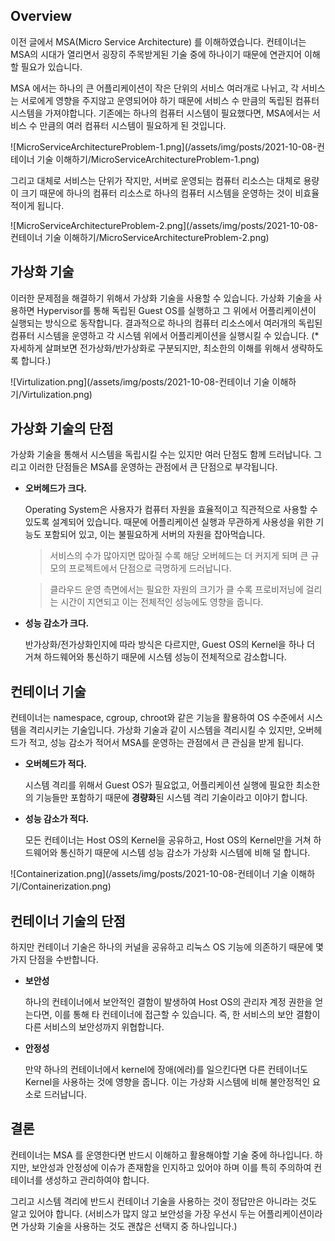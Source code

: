 

## Overview

이전 글에서 MSA(Micro Service Architecture) 를 이해하였습니다. 컨테이너는 MSA의 시대가 열리면서 굉장히 주목받게된 기술 중에 하나이기 때문에 연관지어 이해할 필요가 있습니다.

MSA 에서는 하나의 큰 어플리케이션이 작은 단위의 서비스 여러개로 나뉘고, 각 서비스는 서로에게 영향을 주지않고 운영되어야 하기 때문에 서비스 수 만큼의 독립된 컴퓨터 시스템을 가져야합니다. 기존에는 하나의 컴퓨터 시스템이 필요했다면, MSA에서는 서비스 수 만큼의 여러 컴퓨터 시스템이 필요하게 된 것입니다.

![MicroServiceArchitectureProblem-1.png](/assets/img/posts/2021-10-08-컨테이너 기술 이해하기/MicroServiceArchitectureProblem-1.png)

그리고 대체로 서비스는 단위가 작지만, 서버로 운영되는 컴퓨터 리소스는 대체로 용량이 크기 때문에 하나의 컴퓨터 리소스로 하나의 컴퓨터 시스템을 운영하는 것이 비효율적이게 됩니다.

![MicroServiceArchitectureProblem-2.png](/assets/img/posts/2021-10-08-컨테이너 기술 이해하기/MicroServiceArchitectureProblem-2.png)


## 가상화 기술

이러한 문제점을 해결하기 위해서 가상화 기술을 사용할 수 있습니다. 가상화 기술을 사용하면 Hypervisor를 통해 독립된 Guest OS를 실행하고 그 위에서 어플리케이션이 실행되는 방식으로 동작합니다. 결과적으로 하나의 컴퓨터 리소스에서 여러개의 독립된 컴퓨터 시스템을 운영하고 각 시스템 위에서 어플리케이션을 실행시킬 수 있습니다. (*자세하게 살펴보면 전가상화/반가상화로 구분되지만, 최소한의 이해를 위해서 생략하도록 합니다.)

![Virtulization.png](/assets/img/posts/2021-10-08-컨테이너 기술 이해하기/Virtulization.png)



## 가상화 기술의 단점

가상화 기술을 통해서 시스템을 독립시킬 수는 있지만 여러 단점도 함께 드러납니다. 그리고 이러한 단점들은 MSA를 운영하는 관점에서 큰 단점으로 부각됩니다.

- **오버헤드가 크다.**

    Operating System은 사용자가 컴퓨터 자원을 효율적이고 직관적으로 사용할 수 있도록 설계되어 있습니다. 때문에 어플리케이션 실행과 무관하게 사용성을 위한 기능도 포함되어 있고, 이는 불필요하게 서버의 자원을 잡아먹습니다.

    > 서비스의 수가 많아지면 많아질 수록 해당 오버헤드는 더 커지게 되며 큰 규모의 프로젝트에서 단점으로 극명하게 드러납니다.

    > 클라우드 운영 측면에서는 필요한 자원의 크기가 클 수록 프로비저닝에 걸리는 시간이 지연되고 이는 전체적인 성능에도 영향을 줍니다.

- **성능 감소가 크다.**

    반가상화/전가상화인지에 따라 방식은 다르지만, Guest OS의 Kernel을 하나 더 거쳐 하드웨어와 통신하기 때문에 시스템 성능이 전체적으로 감소합니다.



## 컨테이너 기술

컨테이너는 namespace, cgroup, chroot와 같은 기능을 활용하여 OS 수준에서 시스템을 격리시키는 기술입니다. 가상화 기술과 같이 시스템을 격리시킬 수 있지만, 오버헤드가 적고, 성능 감소가 적어서 MSA를 운영하는 관점에서 큰 관심을 받게 됩니다.

- **오버헤드가 적다.**

    시스템 격리를 위해서 Guest OS가 필요없고, 어플리케이션 실행에 필요한 최소한의 기능들만 포함하기 때문에 **경량화**된 시스템 격리 기술이라고 이야기 합니다.

- **성능 감소가 적다.**

    모든 컨테이너는 Host OS의 Kernel을 공유하고, Host OS의 Kernel만을 거쳐 하드웨어와 통신하기 때문에 시스템 성능 감소가 가상화 시스템에 비해 덜 합니다.

![Containerization.png](/assets/img/posts/2021-10-08-컨테이너 기술 이해하기/Containerization.png)



## 컨테이너 기술의 단점

하지만 컨테이너 기술은 하나의 커널을 공유하고 리눅스 OS 기능에 의존하기 때문에 몇 가지 단점을 수반합니다.

- **보안성**

    하나의 컨테이너에서 보안적인 결함이 발생하여 Host OS의 관리자 계정 권한을 얻는다면, 이를 통해 타 컨테이너에 접근할 수 있습니다. 즉, 한 서비스의 보안 결함이 다른 서비스의 보안성까지 위협합니다.

- **안정성**

    만약 하나의 컨테이너에서 kernel에 장애(에러)를 일으킨다면 다른 컨테이너도 Kernel을 사용하는 것에 영향을 줍니다. 이는 가상화 시스템에 비해 불안정적인 요소로 드러납니다.



## 결론

컨테이너는 MSA 를 운영한다면 반드시 이해하고 활용해야할 기술 중에 하나입니다. 하지만, 보안성과 안정성에 이슈가 존재함을 인지하고 있어야 하며 이를 특히 주의하여 컨테이너를 생성하고 관리하여야 합니다.

그리고 시스템 격리에 반드시 컨테이너 기술을 사용하는 것이 정답만은 아니라는 것도 알고 있어야 합니다. (서비스가 많지 않고 보안성을 가장 우선시 두는 어플리케이션이라면 가상화 기술을 사용하는 것도 괜찮은 선택지 중 하나입니다.)
